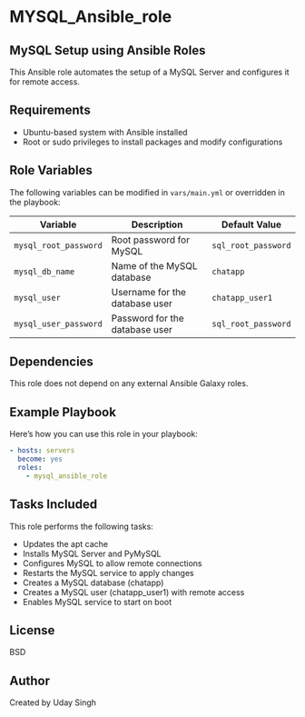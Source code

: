 # MYSQL_Ansible_role  

## MySQL Setup using Ansible Roles  

This Ansible role automates the setup of a MySQL Server and configures it for remote access.  

## Requirements  

- Ubuntu-based system with Ansible installed  
- Root or sudo privileges to install packages and modify configurations  

## Role Variables  

The following variables can be modified in `vars/main.yml` or overridden in the playbook:  

| Variable              | Description                     | Default Value      |
|-----------------------|---------------------------------|--------------------|
| `mysql_root_password` | Root password for MySQL        | `sql_root_password` |
| `mysql_db_name`       | Name of the MySQL database     | `chatapp`          |
| `mysql_user`          | Username for the database user | `chatapp_user1`    |
| `mysql_user_password` | Password for the database user | `sql_root_password` |

## Dependencies  

This role does not depend on any external Ansible Galaxy roles.  

## Example Playbook  

Here’s how you can use this role in your playbook:  

```yaml
- hosts: servers
  become: yes
  roles:
    - mysql_ansible_role
```

## Tasks Included
This role performs the following tasks:

- Updates the apt cache
- Installs MySQL Server and PyMySQL
- Configures MySQL to allow remote connections
- Restarts the MySQL service to apply changes
- Creates a MySQL database (chatapp)
- Creates a MySQL user (chatapp_user1) with remote access
- Enables MySQL service to start on boot

## License
BSD

## Author
Created by Uday Singh
